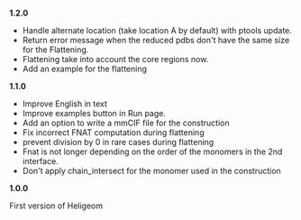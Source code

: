 **1.2.0**

- Handle alternate location (take location A by default) with ptools update.
- Return error message when the reduced pdbs don't have the same size for the Flattening.
- Flattening take into account the core regions now.
- Add an example for the flattening

**1.1.0**

- Improve English in text
- Improve examples button in Run page.
- Add an option to write a mmCIF file for the construction
- Fix incorrect FNAT computation during flattening
- prevent division by 0 in rare cases during flattening
- Fnat is not longer depending on the order of the monomers in the 2nd interface.
- Don't apply chain_intersect for the monomer used in the construction

**1.0.0**

First version of Heligeom
